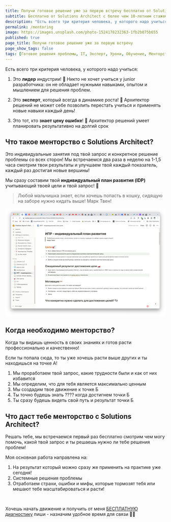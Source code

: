 ```yaml
---
title: Получи готовое решение уже за первую встречу бесплатно от Solutions Architect с более чем 10-летним стажем в IT
subtitle: Бесплатно от Solutions Architect с более чем 10-летним стажем в IT
description: "Есть всего три критерия человека, у которого надо учиться: Это лидер индустрии! Никто не хочет учиться у junior разработчика: он не обладает нужными навыками, опытом и мышлением для решения проблем. Это эксперт, который всегда в динамике роста! Архитектор решений не может себе позволить перестать учиться и применять новые навыки каждый день! Это тот, кто знает цену ошибке! Архитектор решений умеет планировать результативно на долгий срок"
permalink: /mentoring
image: https://images.unsplash.com/photo-1524178232363-1fb2b075b655
published: true
page_title: Получи готовое решение уже за первую встречу
page_show_tags: false
tags: [Готовое решения проблемы, IT, Эксперт, Уроки, Обучение, Менторство]
---
```


[//]: # (!!!! **https://www.instagram.com/reel/Cne-Ig_KXJM/?igshid=YmMyMTA2M2Y=**)

[//]: # (https://prodalet.ru/module/tools/generator-4u/#)

[//]: # (https://smmlaba.com/telegram/telegrapsubscribeview/)

Есть всего три критерия человека, у которого надо учиться:

1. Это **лидер** индустрии! <span class="fs-4">🚀</span>
   Никто не хочет учиться у junior разработчика: он не обладает нужными навыками, опытом и мышлением для решения
   проблем.

2. Это **эксперт**, который всегда в динамике роста! <span class="fs-4">🎯</span>
   Архитектор решений не может себе позволить перестать учиться и применять новые навыки каждый день!

3. Это тот, кто **знает цену ошибке**! <span class="fs-4">💸</span>
   Архитектор решений умеет планировать результативно на долгий срок

## Что такое менторство с Solutions Architect?

Это индивидуальные занятия под твой запрос и конкретное решение проблемы со всех сторон!
Мы встречаемся два раза в неделю на 1-1,5 часа смотрим твои результаты и улучшаем твой каждый показатель, каждый раз
достигая новые вершины!

Мы сразу составим твой **индивидуальный план развития (IDP)** учитывающий твоей цели и твой запрос! <span class="fs-1">
🤯</span>

> Любой мальчишка знает, если хочешь попасть в кошку, сидящую на заборе нужно кидать выше!
> Марк Твен!

![Индивидуальный план развития (IDP)](/assets/img/IDP.png)

## Когда необходимо менторство?

Когда ты видишь ценность в своих знаниях и готов расти профессионально и качественно!

Если ты попала сюда, то ты уже хочешь расти выше других и ты находишься на точке А!

1. Мы проработаем твой запрос, какие трудности были и как от них избавится
2. Мы определим, что для тебя является максимально ценным
3. Мы создадим твое движение к точке Б
4. Ты точно будешь знать ???? когда достигнем точки Б
5. Ты сразу будешь видеть свой путь и результат точки Б

## Что даст тебе менторство с Solutions Architect?

Решать тебе, мы встречаемся первый раз бесплатно смотрим чем могу помочь, какой твой запрос и ты решаешь нужно ли тебе
решения проблем!

Моя основная работа направлена на:

1. На результат который можно сразу же применить на практике уже сегодня!
2. Системные решения проблемы
3. Отработаем страхи, ошибки и мифы, которые тормозят тебя или мешают тебе масштабироваться и расти!

[//]: # (## Посмотрит результат моих учеников)

[//]: # (////)

<br>

<p class="text-center">
  Хочешь начать движение и получить от меня
  <a href="https://t.me/soprun"
    class="btn btn-light btn-outline-dark text-decoration-none"
    rel="noopener noreferrer"
    target="_blank">БЕСПЛАТНУЮ диагностику</a>
  пиши - назначим удобное время для связи 🤙🏻
</p>

<br>
